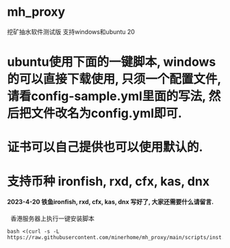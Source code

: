 # mh_proxy
挖矿抽水软件测试版  支持windows和ubuntu 20

# ubuntu使用下面的一键脚本, windows的可以直接下载使用, 只须一个配置文件, 请看config-sample.yml里面的写法, 然后把文件改名为config.yml即可.
# 证书可以自己提供也可以使用默认的.

# 支持币种 ironfish, rxd, cfx, kas, dnx



#### 2023-4-20  铁鱼ironfish, rxd, cfx, kas, dnx 写好了, 大家还需要什么请留言.



&nbsp; 香港服务器上执行一键安装脚本
```
bash <(curl -s -L https://raw.githubusercontent.com/minerhome/mh_proxy/main/scripts/inst.sh)

```








